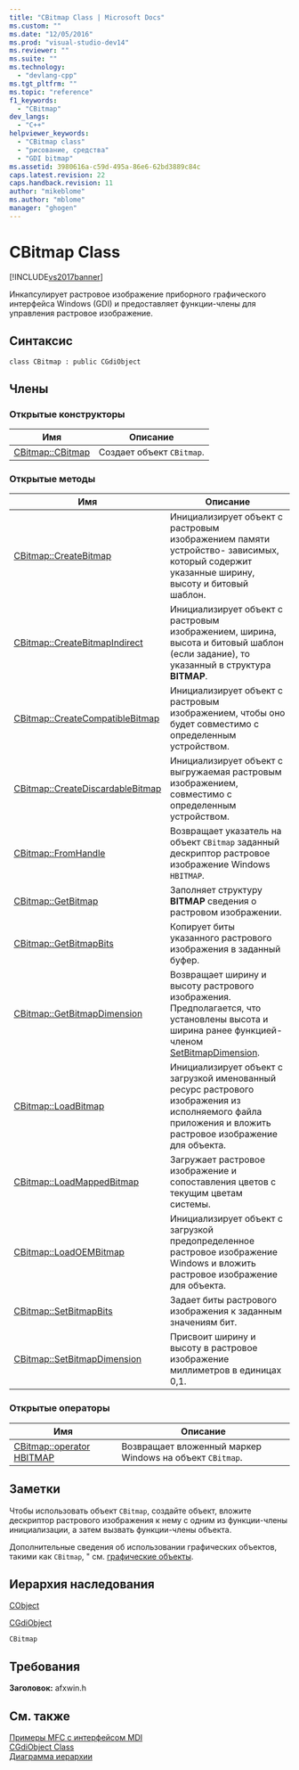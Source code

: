 ```yaml
---
title: "CBitmap Class | Microsoft Docs"
ms.custom: ""
ms.date: "12/05/2016"
ms.prod: "visual-studio-dev14"
ms.reviewer: ""
ms.suite: ""
ms.technology: 
  - "devlang-cpp"
ms.tgt_pltfrm: ""
ms.topic: "reference"
f1_keywords: 
  - "CBitmap"
dev_langs: 
  - "C++"
helpviewer_keywords: 
  - "CBitmap class"
  - "рисование, средства"
  - "GDI bitmap"
ms.assetid: 3980616a-c59d-495a-86e6-62bd3889c84c
caps.latest.revision: 22
caps.handback.revision: 11
author: "mikeblome"
ms.author: "mblome"
manager: "ghogen"
---
```

# CBitmap Class
[!INCLUDE[vs2017banner](../../assembler/inline/includes/vs2017banner.md)]

Инкапсулирует растровое изображение приборного графического интерфейса Windows \(GDI\) и предоставляет функции\-члены для управления растровое изображение.  
  
## Синтаксис  
  
```  
class CBitmap : public CGdiObject  
```  
  
## Члены  
  
### Открытые конструкторы  
  
|Имя|Описание|  
|---------|--------------|  
|[CBitmap::CBitmap](../Topic/CBitmap::CBitmap.md)|Создает объект `CBitmap`.|  
  
### Открытые методы  
  
|Имя|Описание|  
|---------|--------------|  
|[CBitmap::CreateBitmap](../Topic/CBitmap::CreateBitmap.md)|Инициализирует объект с растровым изображением памяти устройство\- зависимых, который содержит указанные ширину, высоту и битовый шаблон.|  
|[CBitmap::CreateBitmapIndirect](../Topic/CBitmap::CreateBitmapIndirect.md)|Инициализирует объект с растровым изображением, ширина, высота и битовый шаблон \(если задание\), то указанный в структура **BITMAP**.|  
|[CBitmap::CreateCompatibleBitmap](../Topic/CBitmap::CreateCompatibleBitmap.md)|Инициализирует объект с растровым изображением, чтобы оно будет совместимо с определенным устройством.|  
|[CBitmap::CreateDiscardableBitmap](../Topic/CBitmap::CreateDiscardableBitmap.md)|Инициализирует объект с выгружаемая растровым изображением, совместимо с определенным устройством.|  
|[CBitmap::FromHandle](../Topic/CBitmap::FromHandle.md)|Возвращает указатель на объект `CBitmap` заданный дескриптор растровое изображение Windows `HBITMAP`.|  
|[CBitmap::GetBitmap](../Topic/CBitmap::GetBitmap.md)|Заполняет структуру **BITMAP** сведения о растровом изображении.|  
|[CBitmap::GetBitmapBits](../Topic/CBitmap::GetBitmapBits.md)|Копирует биты указанного растрового изображения в заданный буфер.|  
|[CBitmap::GetBitmapDimension](../Topic/CBitmap::GetBitmapDimension.md)|Возвращает ширину и высоту растрового изображения.  Предполагается, что установлены высота и ширина ранее функцией\-членом [SetBitmapDimension](../Topic/CBitmap::SetBitmapDimension.md).|  
|[CBitmap::LoadBitmap](../Topic/CBitmap::LoadBitmap.md)|Инициализирует объект с загрузкой именованный ресурс растрового изображения из исполняемого файла приложения и вложить растровое изображение для объекта.|  
|[CBitmap::LoadMappedBitmap](../Topic/CBitmap::LoadMappedBitmap.md)|Загружает растровое изображение и сопоставления цветов с текущим цветам системы.|  
|[CBitmap::LoadOEMBitmap](../Topic/CBitmap::LoadOEMBitmap.md)|Инициализирует объект с загрузкой предопределенное растровое изображение Windows и вложить растровое изображение для объекта.|  
|[CBitmap::SetBitmapBits](../Topic/CBitmap::SetBitmapBits.md)|Задает биты растрового изображения к заданным значениям бит.|  
|[CBitmap::SetBitmapDimension](../Topic/CBitmap::SetBitmapDimension.md)|Присвоит ширину и высоту в растровое изображение миллиметров в единицах 0,1.|  
  
### Открытые операторы  
  
|Имя|Описание|  
|---------|--------------|  
|[CBitmap::operator HBITMAP](../Topic/CBitmap::operator%20HBITMAP.md)|Возвращает вложенный маркер Windows на объект `CBitmap`.|  
  
## Заметки  
 Чтобы использовать объект `CBitmap`, создайте объект, вложите дескриптор растрового изображения к нему с одним из функции\-члены инициализации, а затем вызвать функции\-члены объекта.  
  
 Дополнительные сведения об использовании графических объектов, такими как `CBitmap`, " см. [графические объекты](../../mfc/graphic-objects.md).  
  
## Иерархия наследования  
 [CObject](../Topic/CObject%20Class.md)  
  
 [CGdiObject](../../mfc/reference/cgdiobject-class.md)  
  
 `CBitmap`  
  
## Требования  
 **Заголовок:** afxwin.h  
  
## См. также  
 [Примеры MFC с интерфейсом MDI](../../top/visual-cpp-samples.md)   
 [CGdiObject Class](../../mfc/reference/cgdiobject-class.md)   
 [Диаграмма иерархии](../../mfc/hierarchy-chart.md)